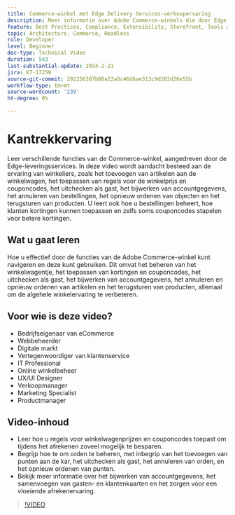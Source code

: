 ```yaml
---
title: Commerce-winkel met Edge Delivery Services-verkoopervaring
description: Meer informatie over Adobe Commerce-winkels die door Edge Delivery Services worden aangedreven voor wat de klant kan verwachten van deze bijzonder snelle en krachtige winkelervaring.
feature: Best Practices, Compliance, Extensibility, Storefront, Tools and External Services
topic: Architecture, Commerce, Headless
role: Developer
level: Beginner
doc-type: Technical Video
duration: 543
last-substantial-update: 2024-2-21
jira: KT-17259
source-git-commit: 202256387b88a22a0c46d6ae313c9d262d26e55b
workflow-type: tm+mt
source-wordcount: '239'
ht-degree: 0%

---
```


# Kantrekkervaring

Leer verschillende functies van de Commerce-winkel, aangedreven door de Edge-leveringsservices. In deze video wordt aandacht besteed aan de ervaring van winkeliers, zoals het toevoegen van artikelen aan de winkelwagen, het toepassen van regels voor de winkelprijs en couponcodes, het uitchecken als gast, het bijwerken van accountgegevens, het annuleren van bestellingen, het opnieuw ordenen van objecten en het terugsturen van producten. U leert ook hoe u bestellingen beheert, hoe klanten kortingen kunnen toepassen en zelfs soms couponcodes stapelen voor betere kortingen.

## Wat u gaat leren

Hoe u effectief door de functies van de Adobe Commerce-winkel kunt navigeren en deze kunt gebruiken. Dit omvat het beheren van het winkelwagentje, het toepassen van kortingen en couponcodes, het uitchecken als gast, het bijwerken van accountgegevens, het annuleren en opnieuw ordenen van artikelen en het terugsturen van producten, allemaal om de algehele winkelervaring te verbeteren.

## Voor wie is deze video?

* Bedrijfseigenaar van eCommerce
* Webbeheerder
* Digitale markt
* Vertegenwoordiger van klantenservice
* IT Professional
* Online winkelbeheer
* UX/UI Designer
* Verkoopmanager
* Marketing Specialist
* Productmanager

## Video-inhoud

* Leer hoe u regels voor winkelwagenprijzen en couponcodes toepast om tijdens het afrekenen zoveel mogelijk te besparen.
* Begrijp hoe te om orden te beheren, met inbegrip van het toevoegen van punten aan de kar, het uitchecken als gast, het annuleren van orden, en het opnieuw ordenen van punten.
* Bekijk meer informatie over het bijwerken van accountgegevens, het samenvoegen van gasten- en klantenkaarten en het zorgen voor een vloeiende afrekenervaring.

>[!VIDEO](https://video.tv.adobe.com/v/3446768?learn=on&captions=dut)
